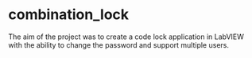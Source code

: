 # combination_lock

The aim of the project was to create a code lock application in LabVIEW with the ability to change the password and support multiple users.
